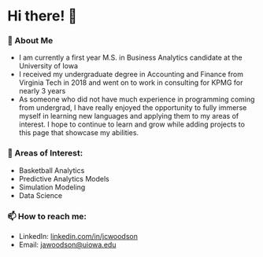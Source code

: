 # Hi there! 👋

### 🔭 About Me
  - I am currently a first year M.S. in Business Analytics candidate at the University of Iowa
  - I received my undergraduate degree in Accounting and Finance from Virginia Tech in 2018 and went on to work in consulting for KPMG for nearly 3 years
  - As someone who did not have much experience in programming coming from undergrad, I have really enjoyed the opportunity to fully immerse myself in learning new languages and applying them to my areas of interest. I hope to continue to learn and grow while adding projects to this page that showcase my abilities.

### 💬 Areas of Interest:
 - Basketball Analytics
 - Predictive Analytics Models
 - Simulation Modeling
 - Data Science

### 📫 How to reach me:
  - LinkedIn: [linkedin.com/in/jcwoodson](https://linkedin.com/in/jcwoodson)
  - Email: jawoodson@uiowa.edu
